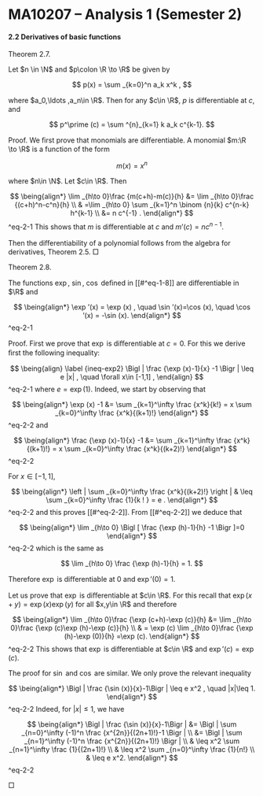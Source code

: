 MA10207 – Analysis 1 (Semester 2)
=================================

#### 2.2 Derivatives of basic functions

Theorem 2.7. 

Let $n \in \N$ and $p\colon \R \to \R$ be given by


$$
 p(x) = \sum _{k=0}^n a_k x^k , 
$$

where $a_0,\ldots ,a_n\in \R$. Then for any $c\in \R$, $p$ is diﬀerentiable at $c$, and


$$
 p^\prime (c) = \sum ^{n}_{k=1} k a_k c^{k-1}. 
$$

Proof. We ﬁrst prove that monomials are diﬀerentiable. A monomial $m:\R \to \R$ is a function of the form


$$
 m(x) = x^n 
$$

where $n\in \N$. Let $c\in \R$. Then



$$
 \being{align*} \lim _{h\to 0}\frac {m(c+h)-m(c)}{h} &= \lim _{h\to 0}\frac {(c+h)^n-c^n}{h} \\ & =\lim _{h\to 0} \sum _{k=1}^n \binom {n}{k} c^{n-k} h^{k-1} \\ &= n c^{-1} . \end{align*} 
$$
^eq-2-1
 This shows that $m$ is diﬀerentiable at $c$ and $m’(c) = n c^{n-1}$.

Then the diﬀerentiability of a polynomial follows from the algebra for derivatives, Theorem 2.5.  □

Theorem 2.8. 

The functions $\exp$, $\sin$, $\cos$ deﬁned in [[#^eq-1-8]] are diﬀerentiable in $\R$ and



$$
 \being{align*} \exp ’(x) = \exp (x) , \quad \sin ’(x)=\cos (x), \quad \cos ’(x) = -\sin (x). \end{align*} 
$$
^eq-2-1


Proof. First we prove that $\exp$ is diﬀerentiable at $c=0$. For this we derive ﬁrst the following inequality:



$$
 \being{align} \label {ineq-exp2} \Bigl | \frac {\exp (x)-1}{x} -1 \Bigr | \leq e |x| , \quad \forall x\in [-1,1] , \end{align} 
$$
^eq-2-1
 where $e = \exp (1)$. Indeed, we start by observing that



$$
 \being{align*} \exp (x) -1 &= \sum _{k=1}^\infty \frac {x^k}{k!} = x \sum _{k=0}^\infty \frac {x^k}{(k+1)!} \end{align*} 
$$
^eq-2-2
 and



$$
 \being{align*} \frac {\exp (x)-1}{x} -1 &= \sum _{k=1}^\infty \frac {x^k}{(k+1)!} = x \sum _{k=0}^\infty \frac {x^k}{(k+2)!} \end{align*} 
$$
^eq-2-2


For $x\in [-1,1]$,



$$
 \being{align*} \left | \sum _{k=0}^\infty \frac {x^k}{(k+2)!} \right | & \leq \sum _{k=0}^\infty \frac {1}{k ! } = e . \end{align*} 
$$
^eq-2-2
 and this proves [[#^eq-2-2]]. From [[#^eq-2-2]] we deduce that



$$
 \being{align*} \lim _{h\to 0} \Bigl [ \frac {\exp (h)-1}{h} -1 \Bigr ]=0 \end{align*} 
$$
^eq-2-2
 which is the same as


$$
 \lim _{h\to 0} \frac {\exp (h)-1}{h} = 1. 
$$

Therefore $\exp$ is diﬀerentiable at $0$ and $\exp ’(0)=1$.

Let us prove that $\exp$ is diﬀerentiable at $c\in \R$. For this recall that $\exp (x+y) = \exp (x) \exp (y)$ for all $x,y\in \R$ and therefore



$$
 \being{align*} \lim _{h\to 0}\frac {\exp (c+h)-\exp (c)}{h} &= \lim _{h\to 0}\frac {\exp (c)\exp (h)-\exp (c)}{h} \\ & = \exp (c) \lim _{h\to 0}\frac {\exp (h)-\exp (0)}{h} =\exp (c). \end{align*} 
$$
^eq-2-2
 This shows that $\exp$ is diﬀerentiable at $c\in \R$ and $\exp ’(c) = \exp (c)$.

The proof for $\sin$ and $\cos$ are similar. We only prove the relevant inequality



$$
 \being{align*} \Bigl | \frac {\sin (x)}{x}-1\Bigr | \leq e x^2 , \quad |x|\leq 1. \end{align*} 
$$
^eq-2-2
 Indeed, for $|x|\leq 1$, we have



$$
 \being{align*} \Bigl | \frac {\sin (x)}{x}-1\Bigr | &= \Bigl | \sum _{n=0}^\infty (-1)^n \frac {x^{2n}}{(2n+1)!}-1 \Bigr | \\ &= \Bigl | \sum _{n=1}^\infty (-1)^n \frac {x^{2n}}{(2n+1)!} \Bigr | \\ & \leq x^2 \sum _{n=1}^\infty \frac {1}{(2n+1)!} \\ & \leq x^2 \sum _{n=0}^\infty \frac {1}{n!} \\ & \leq e x^2. \end{align*} 
$$
^eq-2-2


 □